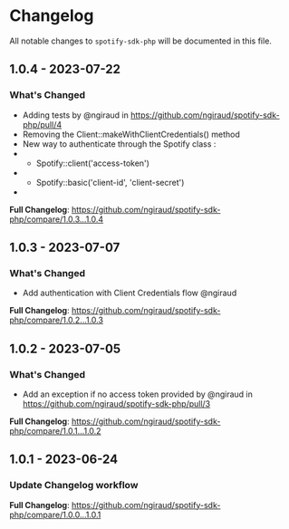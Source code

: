 # Changelog

All notable changes to `spotify-sdk-php` will be documented in this file.

## 1.0.4 - 2023-07-22

### What's Changed

- Adding tests by @ngiraud in https://github.com/ngiraud/spotify-sdk-php/pull/4
- Removing the Client::makeWithClientCredentials() method
- New way to authenticate through the Spotify class :
- - Spotify::client('access-token')
- - Spotify::basic('client-id', 'client-secret')
- 

**Full Changelog**: https://github.com/ngiraud/spotify-sdk-php/compare/1.0.3...1.0.4

## 1.0.3 - 2023-07-07

### What's Changed

- Add authentication with Client Credentials flow @ngiraud

**Full Changelog**: https://github.com/ngiraud/spotify-sdk-php/compare/1.0.2...1.0.3

## 1.0.2 - 2023-07-05

### What's Changed

- Add an exception if no access token provided by @ngiraud in https://github.com/ngiraud/spotify-sdk-php/pull/3

**Full Changelog**: https://github.com/ngiraud/spotify-sdk-php/compare/1.0.1...1.0.2

## 1.0.1 - 2023-06-24

### Update Changelog workflow

**Full Changelog**: https://github.com/ngiraud/spotify-sdk-php/compare/1.0.0...1.0.1
